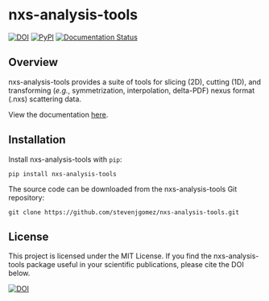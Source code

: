# nxs-analysis-tools

[![DOI](https://zenodo.org/badge/644189683.svg)](https://doi.org/10.5281/zenodo.15186359)
[![PyPI](https://img.shields.io/pypi/v/nxs-analysis-tools)](https://pypi.org/project/nxs-analysis-tools/)
[![Documentation Status](https://readthedocs.org/projects/nxs-analysis-tools/badge/?version=latest)](https://nxs-analysis-tools.readthedocs.io/en/latest/?badge=latest)

## Overview

nxs-analysis-tools provides a suite of tools for slicing (2D), cutting (1D), and transforming (_e.g._, symmetrization, interpolation, delta-PDF) nexus format (.nxs) scattering data.

View the documentation [here](https://nxs-analysis-tools.readthedocs.io/en/stable/).

## Installation

Install nxs-analysis-tools with ``pip``:

```{code-block} console
pip install nxs-analysis-tools
```

The source code can be downloaded from the nxs-analysis-tools Git repository:

```{code-block} console
git clone https://github.com/stevenjgomez/nxs-analysis-tools.git
```

## License

This project is licensed under the MIT License. If you find the nxs-analysis-tools package useful in your scientific publications, please cite the DOI below.

[![DOI](https://zenodo.org/badge/644189683.svg)](https://doi.org/10.5281/zenodo.15186359)
